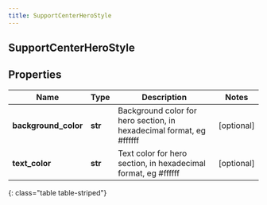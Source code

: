 ```yaml
---
title: SupportCenterHeroStyle
---
```

## SupportCenterHeroStyle

## Properties

|Name | Type | Description | Notes|
|------------ | ------------- | ------------- | -------------|
| **background_color** | **str** | Background color for hero section, in hexadecimal format, eg #ffffff | [optional] |
| **text_color** | **str** | Text color for hero section, in hexadecimal format, eg #ffffff | [optional] |
{: class="table table-striped"}


